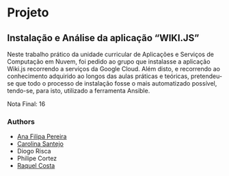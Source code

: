 # Projeto

## Instalação e Análise da aplicação “WIKI.JS”

Neste trabalho prático da unidade curricular de Aplicações e Serviços de Computação em Nuvem, foi pedido ao grupo que instalasse a aplicação Wiki.js recorrendo a serviços da Google Cloud. Além disto, e recorrendo ao conhecimento adquirido ao longos das aulas práticas e teóricas, pretendeu-se que todo o processo de instalação fosse o mais automatizado possível, tendo-se, para isto, utilizado a ferramenta Ansible.


Nota Final: 16


### Authors
* [Ana Filipa Pereira](https://github.com/FilipaPereira00)
* [Carolina Santejo](https://github.com/CarolinaSantejo)
* Diogo Risca
* Philipe Cortez
* [Raquel Costa](https://github.com/chelesgaroth)
